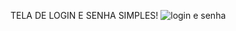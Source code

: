 TELA DE LOGIN E SENHA SIMPLES!
![login e senha](https://user-images.githubusercontent.com/88001598/139923434-ec79ec99-9a9b-4d3d-b44d-e7bf417fd41c.png)
